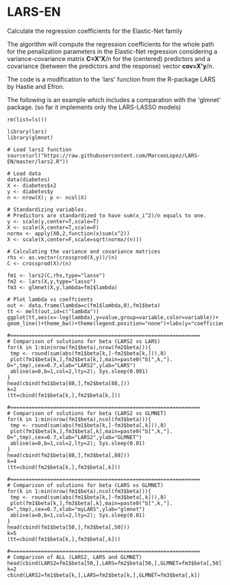 # LARS-EN
Calculate the regression coefficients for the Elastic-Net family

The algorithm will compute the regression coefficients for the whole path for the penalization parameters 
in the Elastic-Net regression considering a variance-covariance matrix **C=X'X**/n for the (centered) predictors and a covariance (between the predictors and the response) vector **cov=X'y**/n.

The code is a modification to the 'lars' function from the R-package LARS by Hastie and Efron.

The following is an example which includes a comparation with the 'glmnet' package.
(so far it implements only the LARS-LASSO models)

```
rm(list=ls())

library(lars)
library(glmnet)

# Load lars2 function
source(url("https://raw.githubusercontent.com/MarcooLopez/LARS-EN/master/lars2.R"))

# Load data
data(diabetes)
X <- diabetes$x2
y <- diabetes$y
n <- nrow(X); p <- ncol(X)

# Standardizing variables.
# Predictors are standardized to have sum(x_i^2)/n equals to one.
y <- scale(y,center=T,scale=T)
X <- scale(X,center=T,scale=F)
normx <- apply(X0,2,function(x)sum(x^2))
X <- scale(X,center=F,scale=sqrt(normx/(n)))

# Calculating the variance and covariance matrices
rhs <- as.vector(crossprod(X,y))/(n)
C <- crossprod(X)/(n)

fm1 <- lars2(C,rhs,type="lasso")
fm2 <- lars(X,y,type="lasso")
fm3 <- glmnet(X,y,lambda=fm1$lambda)

# Plot lambda vs coeffcients
out <- data.frame(lambda=c(fm1$lambda,0),fm1$beta)
tt <- melt(out,id=c("lambda"))
ggplot(tt,aes(x=-log(lambda),y=value,group=variable,color=variable))+
geom_line()+theme_bw()+theme(legend.position="none")+labs(y="coefficients")

#==============================================================
# Comparison of solutions for beta (LARS2 vs LARS)
for(k in 1:min(nrow(fm1$beta),nrow(fm2$beta))){
 tmp <- round(sum(abs(fm1$beta[k,]-fm2$beta[k,])),8)
 plot(fm1$beta[k,],fm2$beta[k,],main=paste0("b[",k,"]. D=",tmp),cex=0.7,xlab="LARS2",ylab="LARS")
 abline(a=0,b=1,col=2,lty=2); Sys.sleep(0.001)
}
head(cbind(fm1$beta[88,],fm2$beta[88,]))
k=2
(tt=cbind(fm1$beta[k,],fm2$beta[k,]))

#==============================================================
# Comparison of solutions for beta (LARS2 vs GLMNET)
for(k in 1:min(nrow(fm1$beta),ncol(fm3$beta))){
 tmp <- round(sum(abs(fm1$beta[k,]-fm3$beta[,k])),8)
 plot(fm1$beta[k,],fm3$beta[,k],main=paste0("b[",k,"]. D=",tmp),cex=0.7,xlab="LARS2",ylab="GLMNET")
 abline(a=0,b=1,col=2,lty=2); Sys.sleep(0.01)
}
head(cbind(fm2$beta[88,],fm3$beta[,88]))
k=4
(tt=cbind(fm2$beta[k,],fm3$beta[,k]))

#==============================================================
# Comparison of solutions for beta (LARS vs GLMNET)
for(k in 1:min(nrow(fm1$beta),ncol(fm3$beta))){
 tmp <- round(sum(abs(fm1$beta[k,]-fm3$beta[,k])),8)
 plot(fm1$beta[k,],fm3$beta[,k],main=paste0("b[",k,"]. D=",tmp),cex=0.7,xlab="myLARS",ylab="glmnet")
 abline(a=0,b=1,col=2,lty=2); Sys.sleep(0.01)
}
head(cbind(fm1$beta[50,],fm3$beta[,50]))
k=5
(tt=cbind(fm1$beta[k,],fm3$beta[,k]))

#==============================================================
# Comparison of ALL (LARS2, LARS and GLMNET)
head(cbind(LARS2=fm1$beta[50,],LARS=fm2$beta[50,],GLMNET=fm3$beta[,50]))
k=2
cbind(LARS2=fm1$beta[k,],LARS=fm2$beta[k,],GLMNET=fm3$beta[,k])

```
